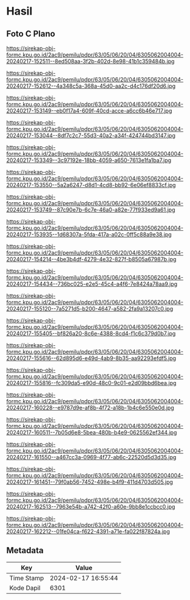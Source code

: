 # Hasil

## Foto C Plano

https://sirekap-obj-formc.kpu.go.id/2ac9/pemilu/pdpr/63/05/06/20/04/6305062004004-20240217-152511--8ed508aa-3f2b-402d-8e98-41b1c359484b.jpg

https://sirekap-obj-formc.kpu.go.id/2ac9/pemilu/pdpr/63/05/06/20/04/6305062004004-20240217-152612--4a348c5a-368a-45d0-aa2c-d4c176df20d6.jpg

https://sirekap-obj-formc.kpu.go.id/2ac9/pemilu/pdpr/63/05/06/20/04/6305062004004-20240217-153149--eb0f17a4-609f-40cd-acce-a6cc6b46e717.jpg

https://sirekap-obj-formc.kpu.go.id/2ac9/pemilu/pdpr/63/05/06/20/04/6305062004004-20240217-153044--8df7c2c7-55d3-40a2-a34f-424744bd3147.jpg

https://sirekap-obj-formc.kpu.go.id/2ac9/pemilu/pdpr/63/05/06/20/04/6305062004004-20240217-153349--3c97192e-18bb-4059-a650-7613e1fa1ba7.jpg

https://sirekap-obj-formc.kpu.go.id/2ac9/pemilu/pdpr/63/05/06/20/04/6305062004004-20240217-153550--5a2a6247-d8d1-4cd8-bb92-6e06ef8833cf.jpg

https://sirekap-obj-formc.kpu.go.id/2ac9/pemilu/pdpr/63/05/06/20/04/6305062004004-20240217-153749--87c90e7b-6c7e-46a0-a82e-77f933ed9a61.jpg

https://sirekap-obj-formc.kpu.go.id/2ac9/pemilu/pdpr/63/05/06/20/04/6305062004004-20240217-153935--1d68307a-5fda-417a-a02c-0ff5c88a9e38.jpg

https://sirekap-obj-formc.kpu.go.id/2ac9/pemilu/pdpr/63/05/06/20/04/6305062004004-20240217-154214--4be3b4df-4279-4e32-827f-b8505a67987b.jpg

https://sirekap-obj-formc.kpu.go.id/2ac9/pemilu/pdpr/63/05/06/20/04/6305062004004-20240217-154434--736bc025-e2e5-45c4-a4f6-7e8424a78aa9.jpg

https://sirekap-obj-formc.kpu.go.id/2ac9/pemilu/pdpr/63/05/06/20/04/6305062004004-20240217-155120--7a5271d5-b200-4647-a582-2fa9a13207c0.jpg

https://sirekap-obj-formc.kpu.go.id/2ac9/pemilu/pdpr/63/05/06/20/04/6305062004004-20240217-155405--bf826a20-8c6e-4388-8cd4-f1c6c379d0b7.jpg

https://sirekap-obj-formc.kpu.go.id/2ac9/pemilu/pdpr/63/05/06/20/04/6305062004004-20240217-155616--62d895d6-e49d-4ab9-8b35-aa92293efdf5.jpg

https://sirekap-obj-formc.kpu.go.id/2ac9/pemilu/pdpr/63/05/06/20/04/6305062004004-20240217-155816--fc309da5-e90d-48c0-9c01-e2d09bbd6bea.jpg

https://sirekap-obj-formc.kpu.go.id/2ac9/pemilu/pdpr/63/05/06/20/04/6305062004004-20240217-160228--e9787d9e-af8b-4f72-a18b-1b4c6e550e0d.jpg

https://sirekap-obj-formc.kpu.go.id/2ac9/pemilu/pdpr/63/05/06/20/04/6305062004004-20240217-160511--7b05d6e8-5bea-480b-b4e9-0625562ef344.jpg

https://sirekap-obj-formc.kpu.go.id/2ac9/pemilu/pdpr/63/05/06/20/04/6305062004004-20240217-161550--a467cc3a-0969-4f77-ab6c-22520d5d3d35.jpg

https://sirekap-obj-formc.kpu.go.id/2ac9/pemilu/pdpr/63/05/06/20/04/6305062004004-20240217-161451--79f0ab56-7452-498e-b4f9-411d4703d505.jpg

https://sirekap-obj-formc.kpu.go.id/2ac9/pemilu/pdpr/63/05/06/20/04/6305062004004-20240217-162513--7963e54b-a742-42f0-a60e-9bb8e1ccbcc0.jpg

https://sirekap-obj-formc.kpu.go.id/2ac9/pemilu/pdpr/63/05/06/20/04/6305062004004-20240217-162212--01fe04ca-f622-4391-a71e-fa022f87824a.jpg


## Metadata

| Key        | Value               |
| ---------- | ------------------- |
| Time Stamp | 2024-02-17 16:55:44 |
| Kode Dapil | 6301                |



